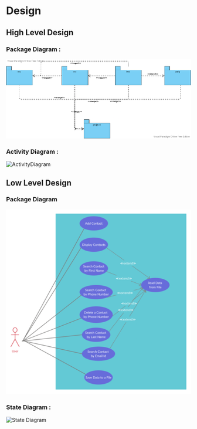 # Design

## High Level Design 

### Package Diagram :
![PackageDiagram](https://github.com/SriHarshith/291395_LTTS_Project/blob/023f07bf6c10af399fe9e6cdcc230488ed25fe21/2_Architecture/structure%20Diagrams/Package_Diagram.png)

### Activity Diagram :
![ActivityDiagram]()

## Low Level Design 

### Package Diagram

![UseCaseDiagram](https://github.com/SriHarshith/291395_LTTS_Project/blob/023f07bf6c10af399fe9e6cdcc230488ed25fe21/2_Architecture/behavior%20Diagrams/Use_Case_Diagram.png)
### State Diagram :
![State Diagram]()